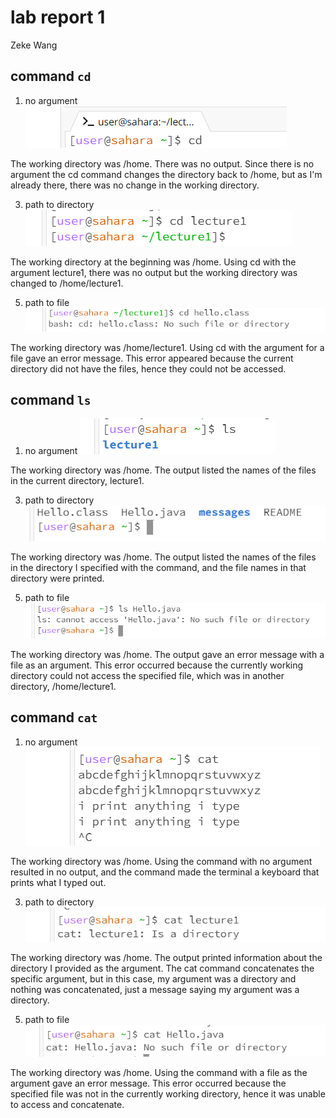 # lab report 1

Zeke Wang 

## command `cd`
1. no argument
![Image](cd1.png)

The working directory was /home. There was no output. Since there is no argument the cd command changes the directory back to /home, but as I'm already there, there was no change in the working directory.

3. path to directory
![Image](cd2.png)

The working directory at the beginning was /home. Using cd with the argument lecture1, there was no output but the working directory was changed to /home/lecture1. 

5. path to file
![Image](cd3.png)

The working directory was /home/lecture1. Using cd with the argument for a file gave an error message. This error appeared because the current directory did not have the files, hence they could not be accessed.

## command `ls`
1. no argument
![Image](ls1.png)

The working directory was /home. The output listed the names of the files in the current directory, lecture1. 

3. path to directory
![Image](ls2.png)

The working directory was /home. The output listed the names of the files in the directory I specified with the command, and the file names in that directory were printed. 

5. path to file
![Image](ls3.png)

The working directory was /home. The output gave an error message with a file as an argument. This error occurred because the currently working directory could not access the specified file, which was in another directory, /home/lecture1.

## command `cat`
1. no argument
![Image](cat1.png)

The working directory was /home. Using the command with no argument resulted in no output, and the command made the terminal a keyboard that prints what I typed out. 

3. path to directory
![Image](cat2.png)

The working directory was /home. The output printed information about the directory I provided as the argument. The cat command concatenates the specific argument, but in this case, my argument was a directory and nothing was concatenated, just a message saying my argument was a directory.

5. path to file
![Image](cat3.png)

The working directory was /home. Using the command with a file as the argument gave an error message. This error occurred because the specified file was not in the currently working directory, hence it was unable to access and concatenate.  
